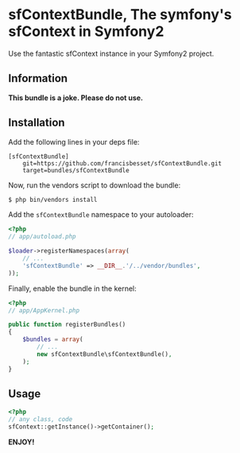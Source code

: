 sfContextBundle, The symfony's sfContext in Symfony2
====================================================

Use the fantastic sfContext instance in your Symfony2 project.


## Information

__This bundle is a joke. Please do not use.__

## Installation

Add the following lines in your deps file:

```
[sfContextBundle]
    git=https://github.com/francisbesset/sfContextBundle.git
    target=bundles/sfContextBundle
```

Now, run the vendors script to download the bundle:

``` bash
$ php bin/vendors install
```

Add the `sfContextBundle` namespace to your autoloader:

``` php
<?php
// app/autoload.php

$loader->registerNamespaces(array(
    // ...
    'sfContextBundle' => __DIR__.'/../vendor/bundles',
));
```

Finally, enable the bundle in the kernel:

``` php
<?php
// app/AppKernel.php

public function registerBundles()
{
    $bundles = array(
        // ...
        new sfContextBundle\sfContextBundle(),
    );
}
```

## Usage

``` php
<?php
// any class, code
sfContext::getInstance()->getContainer();
```


__ENJOY!__

